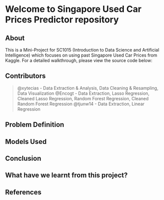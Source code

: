 # Welcome to Singapore Used Car Prices Predictor repository
## About
This is a Mini-Project for SC1015 (Introduction to Data Science and Artificial Intelligence) which focuses on using past Singapore Used Car Prices from Kaggle. For a detailed walkthrough, please view the source code below:

## Contributors
> @xytecias - Data Extraction & Analysis, Data Cleaning & Resampling, Data Visualization
> @Encogt - Data Extraction, Lasso Regression, Cleaned Lasso Regression, Random Forest Regression, Cleaned Random Forest Regression
> @tjunw14 - Data Extraction, Linear Regression
  
## Problem Definition
## Models Used
> 
## Conclusion
## What have we learnt from this project?
## References 

